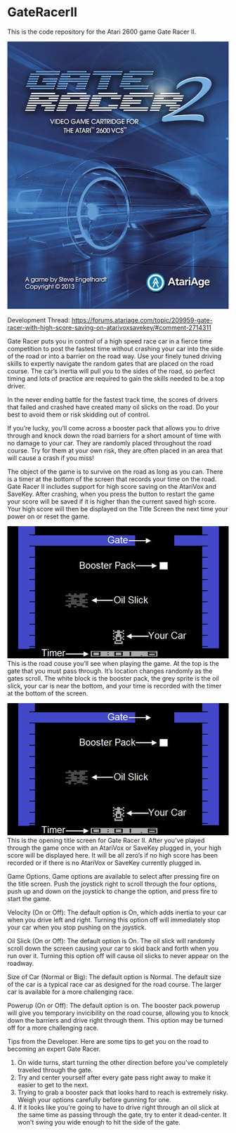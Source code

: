 # GateRacerII
This is the code repository for the Atari 2600 game Gate Racer II.

<img><img src="https://github.com/AtariusMaximus/GateRacerII/blob/main/GateRacerII_Artwork.png">

Development Thread: https://forums.atariage.com/topic/209959-gate-racer-with-high-score-saving-on-atarivoxsavekey/#comment-2714311

Gate Racer puts you in control of a high speed race car in a fierce time competition to post the fastest time without crashing your car into the side of the road or into a barrier on the road way.  Use your finely tuned driving skills to expertly navigate the random gates that are placed on the road course.  The car’s inertia will pull you to the sides of the road, so perfect timing and lots of practice are required to gain the skills needed to be a top driver.

In the never ending battle for the fastest track time, the scores of drivers that failed and crashed have created many oil slicks on the road. Do your best to avoid them or risk skidding out of control.

If you’re lucky, you’ll come across a booster pack that allows you to drive through and knock down the road barriers for a short amount of time with no damage to your car.  They are randomly placed throughout the road course.  Try for them at your own risk, they are often placed in an area that will cause a crash if you miss!

The object of the game is to survive on the road as long as you can. There is a timer at the bottom of the screen that records your time on the road.  Gate Racer II includes support for high score saving on the AtariVox and SaveKey.  After crashing, when you press the button to restart the game your score will be saved if it is higher than the current saved high score.  Your high score will then be displayed on the Title Screen the next time your power on or reset the game.

<img><img src="https://github.com/AtariusMaximus/GateRacerII/blob/main/Example1.png">
This is the road couse you’ll see when playing the game. At the top is the gate that you must pass through. It’s location changes randomly as the gates scroll. The white block is the booster pack, the grey sprite is the oil slick, your car is near the bottom, and your time is recorded with the timer at the bottom of the screen.

<img><img src="https://github.com/AtariusMaximus/GateRacerII/blob/main/Example1.png">
This is the opening title screen for Gate Racer II. After you’ve played through the game once with an AtariVox or SaveKey plugged in, your high score will be displayed here.  It will be all zero’s if no high score has been recorded or if there is no AtariVox or SaveKey currently plugged in.

Game Options.  Game options are available to select after pressing fire on the title screen.  Push the joystick right to scroll through the four options, push up and down on the joystick to change the option, and press fire to start the game.

Velocity (On or Off):  The default option is On, which adds inertia to your car when you drive left and right.  Turning this option off will immediately stop your car when you stop pushing on the joystick.

Oil Slick (On or Off):  The default option is On.  The oil slick will randomly scroll down the screen causing your car to skid back and forth when you run over it.  Turning this option off will cause oil slicks to never appear on the roadway.

Size of Car (Normal or Big):  The default option is Normal.  The default size of the car is a typical race car as designed for the road course. The larger car is available for a more challenging race.

Powerup (On or Off):  The default option is on.  The booster pack powerup will give you temporary invicibility on the road course, allowing you to knock down the barriers and drive right through them. This option may be turned off for a more challenging race.

Tips from the Developer.  Here are some tips to get you on the road to becoming an expert Gate Racer.

1. On wide turns, start turning the other direction before you've completely traveled through the gate.
2. Try and center yourself after every gate pass right away to make it easier to get to the next.
3. Trying to grab a booster pack that looks hard to reach is extremely risky.  Weigh your options carefully before gunning for one.
4. If it looks like you're going to have to drive right through an oil slick at the same time as passing through the gate, try to enter it dead-center. It won't swing you wide enough to hit the side of the gate.
